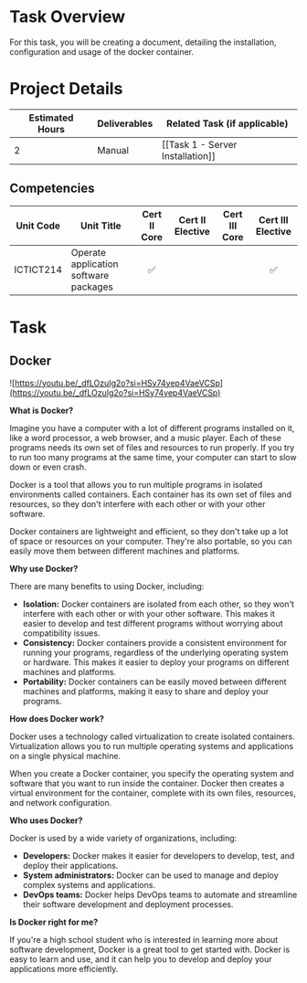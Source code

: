 # Task Overview

For this task, you will be creating a document, detailing the installation, configuration and usage of the docker container.



# Project Details

| Estimated Hours | Deliverables | Related Task (if applicable)     |
| --------------- | ------------ | -------------------------------- |
| 2               | Manual       | [[Task 1 - Server Installation]] |

## Competencies

| Unit Code      | Unit Title                                  | Cert II Core | Cert II Elective | Cert III Core | Cert III Elective |
| -------------- | ------------------------------------------- | :----------: | :--------------: | :-----------: | :---------------: |
| ICTICT214      | Operate application software packages       |      ✅       |                  |               |         ✅         |

# Task

## Docker

![https://youtu.be/_dfLOzuIg2o?si=HSy74yep4VaeVCSp](https://youtu.be/_dfLOzuIg2o?si=HSy74yep4VaeVCSp)

**What is Docker?**

Imagine you have a computer with a lot of different programs installed on it, like a word processor, a web browser, and a music player. Each of these programs needs its own set of files and resources to run properly. If you try to run too many programs at the same time, your computer can start to slow down or even crash.

Docker is a tool that allows you to run multiple programs in isolated environments called containers. Each container has its own set of files and resources, so they don't interfere with each other or with your other software.

Docker containers are lightweight and efficient, so they don't take up a lot of space or resources on your computer. They're also portable, so you can easily move them between different machines and platforms.

**Why use Docker?**

There are many benefits to using Docker, including:

- **Isolation:** Docker containers are isolated from each other, so they won't interfere with each other or with your other software. This makes it easier to develop and test different programs without worrying about compatibility issues.
- **Consistency:** Docker containers provide a consistent environment for running your programs, regardless of the underlying operating system or hardware. This makes it easier to deploy your programs on different machines and platforms.
- **Portability:** Docker containers can be easily moved between different machines and platforms, making it easy to share and deploy your programs.

**How does Docker work?**

Docker uses a technology called virtualization to create isolated containers. Virtualization allows you to run multiple operating systems and applications on a single physical machine.

When you create a Docker container, you specify the operating system and software that you want to run inside the container. Docker then creates a virtual environment for the container, complete with its own files, resources, and network configuration.

**Who uses Docker?**

Docker is used by a wide variety of organizations, including:

- **Developers:** Docker makes it easier for developers to develop, test, and deploy their applications.
- **System administrators:** Docker can be used to manage and deploy complex systems and applications.
- **DevOps teams:** Docker helps DevOps teams to automate and streamline their software development and deployment processes.

**Is Docker right for me?**

If you're a high school student who is interested in learning more about software development, Docker is a great tool to get started with. Docker is easy to learn and use, and it can help you to develop and deploy your applications more efficiently.

